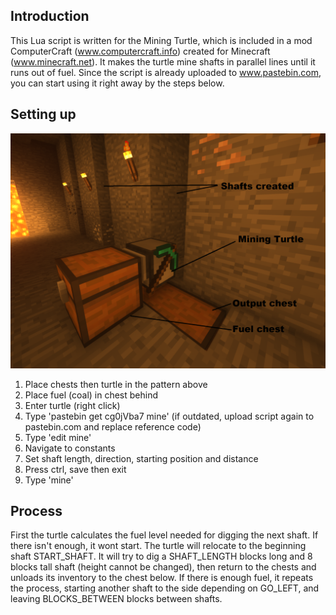 
## Introduction

This Lua script is written for the Mining Turtle, which is included in a mod ComputerCraft (www.computercraft.info) created for Minecraft (www.minecraft.net).
It makes the turtle mine shafts in parallel lines until it runs out of fuel.
Since the script is already uploaded to www.pastebin.com, you can start using it right away by the steps below.

## Setting up

![Pattern](pattern.png?raw=true)
1. Place chests then turtle in the pattern above
1. Place fuel (coal) in chest behind
1. Enter turtle (right click)
1. Type 'pastebin get cg0jVba7 mine'
	(if outdated, upload script again to pastebin.com and replace reference code)
1. Type 'edit mine'
1. Navigate to constants
1. Set shaft length, direction, starting position and distance
1. Press ctrl, save then exit
1. Type 'mine'


## Process

First the turtle calculates the fuel level needed for digging the next shaft. If there isn't enough, it wont start.
The turtle will relocate to the beginning shaft START_SHAFT.
It will try to dig a SHAFT_LENGTH blocks long and 8 blocks tall shaft (height cannot be changed), 
then return to the chests and unloads its inventory to the chest below.
If there is enough fuel, it repeats the process, starting another shaft to the side depending on GO_LEFT,
and leaving BLOCKS_BETWEEN blocks between shafts.

